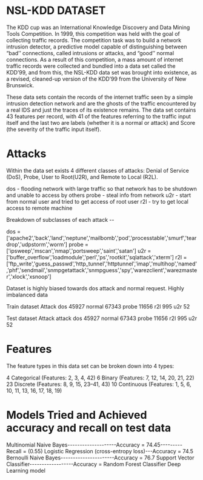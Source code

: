 # NSL-KDD DATASET
The KDD cup was an International Knowledge Discovery and Data Mining Tools Competition. 
In 1999, this competition was held with the goal of collecting traffic records. 
The competition task was to build a network intrusion detector, a predictive model capable of distinguishing between “bad’’ connections, 
called intrusions or attacks, and “good’’ normal connections. 
As a result of this competition, a mass amount of internet traffic records were collected and bundled into a data set called the KDD’99, 
and from this, the NSL-KDD data set was brought into existence, as a revised, cleaned-up version of the KDD’99 from the University of New Brunswick.

These data sets contain the records of the internet traffic seen by a simple intrusion detection network and are the ghosts of the traffic encountered by a real IDS 
and just the traces of its existence remains. 
The data set contains 43 features per record, with 41 of the features referring to the traffic input itself and
the last two are labels (whether it is a normal or attack) and Score (the severity of the traffic input itself).

# Attacks

Within the data set exists 4 different classes of attacks: Denial of Service (DoS), Probe, User to Root(U2R), and Remote to Local (R2L).

dos - flooding network with large traffic so that network has to be shutdown and unable to access by others
probe - steal info from network
u2r - start from normal user and tried to get access of root user
r2l - try to get local access to remote machine

Breakdown of subclasses of each attack --

dos = ['apache2','back','land','neptune','mailbomb','pod','processtable','smurf','teardrop','udpstorm','worm']
probe = ['ipsweep','mscan','nmap','portsweep','saint','satan']
u2r = ['buffer_overflow','loadmodule','perl','ps','rootkit','sqlattack','xterm']
r2l = ['ftp_write','guess_passwd','http_tunnel','httptunnel','imap','multihop','named','phf','sendmail','snmpgetattack','snmpguess','spy','warezclient','warezmaster','xlock','xsnoop']

Dataset is highly biased towards dos attack and normal request. Highly imbalanced data

Train dataset Attack
dos       45927
normal    67343
probe     11656
r2l         995
u2r          52

Test dataset Attack
attack
dos       45927
normal    67343
probe     11656
r2l         995
u2r          52

# Features

The feature types in this data set can be broken down into 4 types:

4 Categorical (Features: 2, 3, 4, 42)
6 Binary (Features: 7, 12, 14, 20, 21, 22)
23 Discrete (Features: 8, 9, 15, 23–41, 43)
10 Continuous (Features: 1, 5, 6, 10, 11, 13, 16, 17, 18, 19)


# Models Tried and Achieved accuracy and recall on test data

Multinomial Naive Bayes--------------------Accuracy = 74.45---------Recall = (0.55)
Logistic Regression (cross-entropy loss)---Accuracy = 74.5
Bernoulli Naive Bayes----------------------Accuracy = 76.7
Support Vector Classifier------------------Accuracy = 
Random Forest Classifier
Deep Learning model
